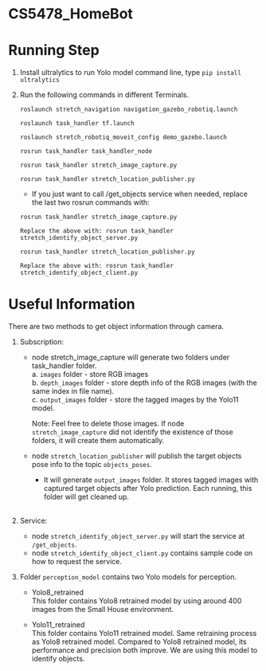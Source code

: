 # CS5478_HomeBot

# Running Step </br>
1. Install ultralytics to run Yolo model
command line, type `pip install ultralytics`

2. Run the following commands in different Terminals.
    ```
    roslaunch stretch_navigation navigation_gazebo_robotiq.launch

    roslaunch task_handler tf.launch

    roslaunch stretch_robotiq_moveit_config demo_gazebo.launch

    rosrun task_handler task_handler_node

    rosrun task_handler stretch_image_capture.py

    rosrun task_handler stretch_location_publisher.py
    ```

    - If you just want to call /get_objects service when needed, replace the last two rosrun commands with:

    ```
    rosrun task_handler stretch_image_capture.py

    Replace the above with: rosrun task_handler stretch_identify_object_server.py

    rosrun task_handler stretch_location_publisher.py

    Replace the above with: rosrun task_handler stretch_identify_object_client.py
    ```

# Useful Information</br>
There are two methods to get object information through camera. <br>

1. Subscription:
    - node stretch_image_capture will generate two folders under task_handler folder. </br>
        a. `images` folder - store RGB images </br>
        b. `depth_images` folder - store depth info of the RGB images (with the same index in file name). <br>
        c. `output_images` folder - store the tagged images by the Yolo11 model. <br>

        Note: Feel free to delete those images. If node `stretch_image_capture` did not identify the existence of those folders, it will create them automatically.

    - node `stretch_location_publisher` will publish the target objects pose info to the topic `objects_poses`. </br>
        - It will generate `output_images` folder. It stores tagged images with captured target objects after Yolo prediction. Each running, this folder will get cleaned up.
    <br>

2. Service:
    - node `stretch_identify_object_server.py` will start the service at `/get_objects`.
    - node `stretch_identify_object_client.py` contains sample code on how to request the service.<br>

3. Folder `perception_model` contains two Yolo models for perception. </br>
    - Yolo8_retrained </br>
    This folder contains Yolo8 retrained model by using around 400 images from the Small House environment.

    - Yolo11_retrained </br>
    This folder contains Yolo11 retrained model. Same retraining process as Yolo8 retrained model. Compared to Yolo8 retrained model, its performance and precision both improve. We are using this model to identify objects.


